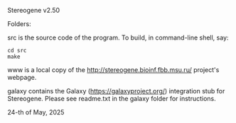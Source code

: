 Stereogene v2.50

Folders:

src is the source code of the program. To build, in command-line shell, say:
```
cd src
make
```

www is a local copy of the http://stereogene.bioinf.fbb.msu.ru/ project's webpage.

galaxy contains the Galaxy (https://galaxyproject.org/) integration stub for Stereogene. 
Please see readme.txt in the galaxy folder for instructions.

24-th of May, 2025
